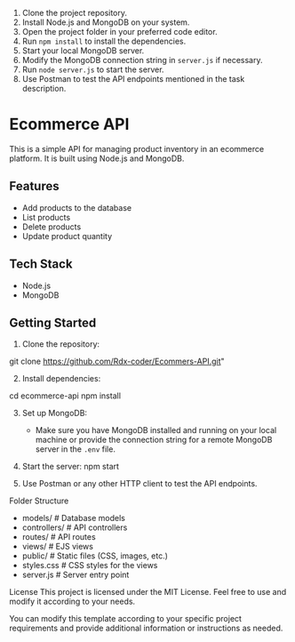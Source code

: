 1. Clone the project repository.
2. Install Node.js and MongoDB on your system.
3. Open the project folder in your preferred code editor.
4. Run `npm install` to install the dependencies.
5. Start your local MongoDB server.
6. Modify the MongoDB connection string in `server.js` if necessary.
7. Run `node server.js` to start the server.
8. Use Postman to test the API endpoints mentioned in the task description.

# Ecommerce API

This is a simple API for managing product inventory in an ecommerce platform. It is built using Node.js and MongoDB.

## Features

- Add products to the database
- List products
- Delete products
- Update product quantity

## Tech Stack

- Node.js
- MongoDB

## Getting Started

1. Clone the repository:

git clone https://github.com/Rdx-coder/Ecommers-API.git"


2. Install dependencies:

cd ecommerce-api
npm install


3. Set up MongoDB:
   - Make sure you have MongoDB installed and running on your local machine or  provide the connection string for a remote MongoDB server in the `.env` file.

4. Start the server:
    npm start


5. Use Postman or any other HTTP client to test the API endpoints.


Folder Structure
- models/       # Database models
- controllers/  # API controllers
- routes/       # API routes
- views/        # EJS views
- public/       # Static files (CSS, images, etc.)
- styles.css    # CSS styles for the views
- server.js     # Server entry point

License
This project is licensed under the MIT License. Feel free to use and modify it according to your needs.

You can modify this template according to your specific project requirements and provide additional information or instructions as needed.


